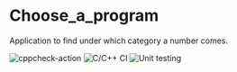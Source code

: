 # Choose_a_program
Application to find under which category a number comes.

![cppcheck-action](https://github.com/99002524/Choose_a_program/workflows/cppcheck-action/badge.svg)
![C/C++ CI](https://github.com/99002524/Choose_a_program/workflows/C/C++%20CI/badge.svg)
![Unit testing](https://github.com/99002524/Choose_a_program/workflows/Unit%20testing/badge.svg)
